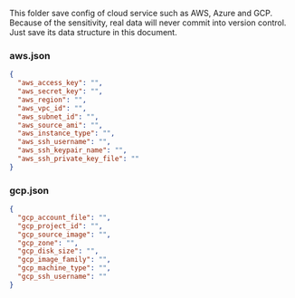 This folder save config of cloud service such as AWS, Azure and GCP.
Because of the sensitivity, real data will never commit into version control. Just save its data structure in this document.

### aws.json
```json
{
  "aws_access_key": "",
  "aws_secret_key": "",
  "aws_region": "",
  "aws_vpc_id": "",
  "aws_subnet_id": "",
  "aws_source_ami": "",
  "aws_instance_type": "",
  "aws_ssh_username": "",
  "aws_ssh_keypair_name": "",
  "aws_ssh_private_key_file": ""
}
````

### gcp.json
```json
{
  "gcp_account_file": "",
  "gcp_project_id": "",
  "gcp_source_image": "",
  "gcp_zone": "",
  "gcp_disk_size": "",
  "gcp_image_family": "",
  "gcp_machine_type": "",
  "gcp_ssh_username": ""
}
```
